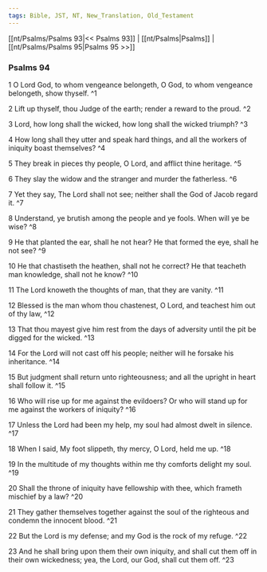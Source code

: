 ```yaml
---
tags: Bible, JST, NT, New_Translation, Old_Testament
---
```


[[nt/Psalms/Psalms 93|<< Psalms 93]] | [[nt/Psalms|Psalms]] | [[nt/Psalms/Psalms 95|Psalms 95 >>]]

### Psalms 94

1 O Lord God, to whom vengeance belongeth, O God, to whom vengeance belongeth, show thyself.  ^1

2 Lift up thyself, thou Judge of the earth; render a reward to the proud.  ^2

3 Lord, how long shall the wicked, how long shall the wicked triumph?  ^3

4 How long shall they utter and speak hard things, and all the workers of iniquity boast themselves?  ^4

5 They break in pieces thy people, O Lord, and afflict thine heritage.  ^5

6 They slay the widow and the stranger and murder the fatherless.  ^6

7 Yet they say, The Lord shall not see; neither shall the God of Jacob regard it.  ^7

8 Understand, ye brutish among the people and ye fools. When will ye be wise?  ^8

9 He that planted the ear, shall he not hear? He that formed the eye, shall he not see?  ^9

10 He that chastiseth the heathen, shall not he correct? He that teacheth man knowledge, shall not he know?  ^10

11 The Lord knoweth the thoughts of man, that they are vanity.  ^11

12 Blessed is the man whom thou chastenest, O Lord, and teachest him out of thy law,  ^12

13 That thou mayest give him rest from the days of adversity until the pit be digged for the wicked.  ^13

14 For the Lord will not cast off his people; neither will he forsake his inheritance.  ^14

15 But judgment shall return unto righteousness; and all the upright in heart shall follow it.  ^15

16 Who will rise up for me against the evildoers? Or who will stand up for me against the workers of iniquity?  ^16

17 Unless the Lord had been my help, my soul had almost dwelt in silence.  ^17

18 When I said, My foot slippeth, thy mercy, O Lord, held me up.  ^18

19 In the multitude of my thoughts within me thy comforts delight my soul.  ^19

20 Shall the throne of iniquity have fellowship with thee, which frameth mischief by a law?  ^20

21 They gather themselves together against the soul of the righteous and condemn the innocent blood.  ^21

22 But the Lord is my defense; and my God is the rock of my refuge.  ^22

23 And he shall bring upon them their own iniquity, and shall cut them off in their own wickedness; yea, the Lord, our God, shall cut them off.  ^23

 
